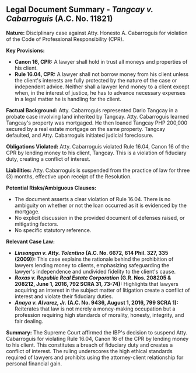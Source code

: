 ## Legal Document Summary - *Tangcay v. Cabarroguis* (A.C. No. 11821)

**Nature:** Disciplinary case against Atty. Honesto A. Cabarroguis for violation of the Code of Professional Responsibility (CPR).

**Key Provisions:**

*   **Canon 16, CPR:** A lawyer shall hold in trust all moneys and properties of his client.
*   **Rule 16.04, CPR:** A lawyer shall not borrow money from his client unless the client's interests are fully protected by the nature of the case or independent advice. Neither shall a lawyer lend money to a client except when, in the interest of justice, he has to advance necessary expenses in a legal matter he is handling for the client.

**Factual Background:** Atty. Cabarroguis represented Dario Tangcay in a probate case involving land inherited by Tangcay. Atty. Cabarroguis learned Tangcay's property was mortgaged. He then loaned Tangcay PHP 200,000 secured by a real estate mortgage on the same property.  Tangcay defaulted, and Atty. Cabarroguis initiated judicial foreclosure.

**Obligations Violated:** Atty. Cabarroguis violated Rule 16.04, Canon 16 of the CPR by lending money to his client, Tangcay. This is a violation of fiduciary duty, creating a conflict of interest.

**Liabilities:** Atty. Cabarroguis is suspended from the practice of law for three (3) months, effective upon receipt of the Resolution.

**Potential Risks/Ambiguous Clauses:**

*   The document asserts a clear violation of Rule 16.04. There is no ambiguity on whether or not the loan occurred as it is evidenced by the mortgage.
*   No explicit discussion in the provided document of defenses raised, or mitigating factors.
*   No specific statutory reference.

**Relevant Case Law:**

*   **_Linsangan v. Atty. Tolentino_ (A.C. No. 6672, 614 Phil. 327, 335 (2009)):**  This case explains the rationale behind the prohibition of lawyers lending money to clients, emphasizing safeguarding the lawyer's independence and undivided fidelity to the client's cause.
*   **_Roxas v. Republic Real Estate Corporation_ (G.R. Nos. 208205 & 208212, June 1, 2016, 792 SCRA 31, 73-74):**  Highlights that lawyers acquiring an interest in the subject matter of litigation create a conflict of interest and violate their fiduciary duties.
*   **_Anaya v. Alvarez, Jr._ (A.C. No. 9436, August 1, 2016, 799 SCRA 1):** Reiterates that law is not merely a money-making occupation but a profession requiring high standards of morality, honesty, integrity, and fair dealing.

**Summary:** The Supreme Court affirmed the IBP's decision to suspend Atty. Cabarroguis for violating Rule 16.04, Canon 16 of the CPR by lending money to his client. This constitutes a breach of fiduciary duty and creates a conflict of interest. The ruling underscores the high ethical standards required of lawyers and prohibits using the attorney-client relationship for personal financial gain.

